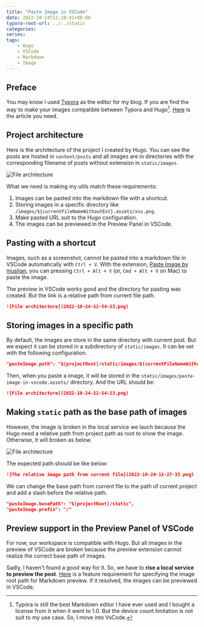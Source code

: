 ```yaml
---
title: "Paste Image in VSCode"
date: 2022-10-24T11:10:41+08:00
typora-root-url: ../../static
categories:
series:
tags:
    - Hugo
    - VSCode
    - Markdown
    - Image
---
```


## Preface

You may know I used [Typora](https://typora.io/) as the editor for my blog. If you are find the way to make your images compatible between Typora and Hugo[^1]. [Here](/posts/manage-images-in-typora-and-hugo/) is the article you need.

## Project architecture

Here is the architecture of the project I created by Hugo. You can see the posts are hosted in `content/posts` and all images are in directories with the corresponding filename of posts without extension in `static/images`.

![File architecture](2022-10-24-12-54-23.png)

What we need is making my utils match these requirements:

1. Images can be pasted into the markdown file with a shortcut.
1. Storing images in a specific directory like `/images/${currentFileNameWithoutExt}.assets/xxx.png`.
1. Make pasted URL suit to the Hugo configuration.
1. The images can be previewed in the Preview Panel in VSCode.

## Pasting with a shortcut

Images, such as a screenshot, cannot be pasted into a markdown file in VSCode automatically with `Ctrl + V`. With the extension, [Paste Image by mushan](https://marketplace.visualstudio.com/items?itemName=mushan.vscode-paste-image), you can pressing `Ctrl + Alt + V` (or, `Cmd + Alt + V` on Mac) to paste the image.

The preview in VSCode works good and the directory for pasting was created. But the link is a relative path from current file path.

```md
![File architecture](2022-10-24-12-54-23.png)
```

## Storing images in a specific path

By default, the images are store in the same directory with current post. But we expect it can be stored in a subdirectory of `static/images`. It can be set with the following configuration.

```json
"pasteImage.path": "${projectRoot}/static/images/${currentFileNameWithoutExt}.assets"
```

Then, when you paste a image, it will be stored in the `static/images/paste-image-in-vscode.assets/` directory. And the URL should be:

```md
![File architecture](2022-10-24-12-54-23.png)
```

## Making `static` path as the base path of images

However, the image is broken in the local service we lauch because the Hugo need a relative path from project path as root to show the image. Otherwise, it will broken as below.

![File architecture](2022-10-24-12-54-23.png)

The expected path should be like below:

```md
![The relative image path from current file](2022-10-24-11-27-33.png)
```

We can change the base path from current file to the path of current project and add a slash before the relative path.

```json
"pasteImage.basePath": "${projectRoot}/static",
"pasteImage.prefix": "/"
```

## Preview support in the Preview Panel of VSCode

For now, our workspace is compatible with Hugo. But all images in the preview of VSCode are broken because the preview extension cannot realize the correct base path of images.

Sadly, I haven't found a good way for it. So, we have to **rise a local service to preview the post**. [Here](https://github.com/microsoft/vscode/issues/114319) is a feature requirement for specifying the image root path for Markdown preview. If it resolved, the images can be previewed in VSCode.

[^1]: Typora is still the best Markdown editor I have ever used and I bought a license from it when it went to 1.0. But the device count limitation is not suit to my use case. So, I move into VsCode.
